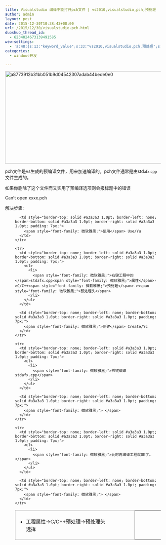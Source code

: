 ```yaml
---
title: Visualstudio 编译不能打开pch文件 | vs2010,visualstudio,pch,预处理
author: admin
layout: post
date: 2015-12-30T10:38:43+00:00
url: /2015/12/30/visualstudio-pch.html
duoshuo_thread_id:
  - 6234024673139491585
wsw-settings:
  - 'a:48:{s:13:"keyword_value";s:33:"vs2010,visualstudio,pch,预处理";s:15:"is_meta_keyword";s:1:"1";s:17:"meta_keyword_type";s:8:"keywords";s:13:"is_meta_title";s:0:"";s:10:"meta_title";s:0:"";s:19:"is_meta_description";s:0:"";s:21:"is_meta_robot_noindex";s:0:"";s:22:"is_meta_robot_nofollow";s:0:"";s:19:"is_meta_robot_noodp";s:0:"";s:20:"is_meta_robot_noydir";s:0:"";s:16:"meta_description";s:0:"";s:17:"is_over_sentences";s:0:"";s:20:"first_over_sentences";s:0:"";s:19:"last_over_sentences";s:0:"";s:16:"is_rich_snippets";s:0:"";s:18:"show_rich_snippets";s:0:"";s:12:"rating_value";s:1:"0";s:13:"review_author";s:0:"";s:14:"review_summary";s:0:"";s:18:"review_description";s:0:"";s:10:"event_name";s:0:"";s:10:"event_date";s:0:"";s:9:"event_url";s:0:"";s:19:"event_location_name";s:0:"";s:21:"event_location_street";s:0:"";s:23:"event_location_locality";s:0:"";s:21:"event_location_region";s:0:"";s:12:"people_fname";s:0:"";s:12:"people_lname";s:0:"";s:15:"people_locality";s:0:"";s:13:"people_region";s:0:"";s:12:"people_title";s:0:"";s:14:"people_homeurl";s:0:"";s:15:"people_photourl";s:0:"";s:12:"product_name";s:0:"";s:16:"product_imageurl";s:0:"";s:19:"product_description";s:0:"";s:14:"product_offers";s:0:"";s:18:"is_social_facebook";s:0:"";s:25:"social_facebook_publisher";s:0:"";s:22:"social_facebook_author";s:0:"";s:21:"social_facebook_title";s:0:"";s:27:"social_facebook_description";s:0:"";s:17:"is_social_twitter";s:0:"";s:20:"social_twitter_title";s:0:"";s:26:"social_twitter_description";s:0:"";s:15:"autolink_anchor";s:0:"";s:19:"is_disable_autolink";s:0:"";}'
categories:
  - windows开发

---
```

<a href="http://www.gsymy.com/wp-content/uploads/2015/12/a8773912b31bb051b9d04542307adab44bede0e0.jpg" rel="attachment wp-att-539"><img class="alignnone size-full wp-image-539" src="http://www.gsymy.com/wp-content/uploads/2015/12/a8773912b31bb051b9d04542307adab44bede0e0.jpg" alt="a8773912b31bb051b9d04542307adab44bede0e0" width="600" height="300" /></a>

pch<span style="font-family: 微软雅黑;">文件是</span>vs<span style="font-family: 微软雅黑;">生成的预编译文件，用来加速编译的。</span>pch<span style="font-family: 微软雅黑;">文件通常是由</span>std<span style="font-family: 微软雅黑;">afx.cpp文件生成的。</span>

<span style="font-family: 微软雅黑;">如果你删除了这个文件而又实用了预编译选项则会报标题中的错误<br /> </span>

Can&#8217;t open xxxx.pch

<span style="font-family: 微软雅黑;">解决步骤</span>:

<div style="margin-left: 24pt;">
  <table style="border-collapse: collapse;" border="0">
    <colgroup> <col style="width: 529px;" /> <col style="width: 131px;" /></colgroup> <tr>
      <td style="border: solid #a3a3a3 1.0pt; padding: 7px;">
        <ul>
          <li>
            <span style="font-family: 微软雅黑;">工程属性</span>->C/C++<span style="font-family: 微软雅黑;">预处理</span>-><span style="font-family: 微软雅黑;">预处理头</span><br /> <span style="font-family: 微软雅黑;">选择</span>
          </li>
        </ul>
      </td>
      
      <td style="border-top: solid #a3a3a3 1.0pt; border-left: none; border-bottom: solid #a3a3a3 1.0pt; border-right: solid #a3a3a3 1.0pt; padding: 7px;">
        <span style="font-family: 微软雅黑;">使用</span> Use/Yu
      </td>
    </tr>
    
    <tr>
      <td style="border-top: none; border-left: solid #a3a3a3 1.0pt; border-bottom: solid #a3a3a3 1.0pt; border-right: solid #a3a3a3 1.0pt; padding: 7px;">
        <ul>
          <li>
            <span style="font-family: 微软雅黑;">右键工程中的</span>stdafx.cpp<span style="font-family: 微软雅黑;">属性</span>->C/C++<span style="font-family: 微软雅黑;">预处理</span>-><span style="font-family: 微软雅黑;">预处理头</span>
          </li>
        </ul>
      </td>
      
      <td style="border-top: none; border-left: none; border-bottom: solid #a3a3a3 1.0pt; border-right: solid #a3a3a3 1.0pt; padding: 7px;">
        <span style="font-family: 微软雅黑;">创建</span> Create/Yc
      </td>
    </tr>
    
    <tr>
      <td style="border-top: none; border-left: solid #a3a3a3 1.0pt; border-bottom: solid #a3a3a3 1.0pt; border-right: solid #a3a3a3 1.0pt; padding: 7px;">
        <ul>
          <li>
            <span style="font-family: 微软雅黑;">右键编译stdafx.cpp</span>
          </li>
        </ul>
      </td>
      
      <td style="border-top: none; border-left: none; border-bottom: solid #a3a3a3 1.0pt; border-right: solid #a3a3a3 1.0pt; padding: 7px;">
        <span style="font-family: 微软雅黑;"> </span>
      </td>
    </tr>
    
    <tr>
      <td style="border-top: none; border-left: solid #a3a3a3 1.0pt; border-bottom: solid #a3a3a3 1.0pt; border-right: solid #a3a3a3 1.0pt; padding: 7px;">
        <ul>
          <li>
            <span style="font-family: 微软雅黑;">此时再编译工程就OK了。</span>
          </li>
        </ul>
      </td>
      
      <td style="border-top: none; border-left: none; border-bottom: solid #a3a3a3 1.0pt; border-right: solid #a3a3a3 1.0pt; padding: 7px;">
        <span style="font-family: 微软雅黑;"> </span>
      </td>
    </tr>
  </table>
</div>

<span style="font-family: 微软雅黑;"><br /> </span>